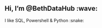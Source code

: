 <h2>Hi, I’m @BethDataHub :wave: </h2>
I like SQL, Powershell & Python :snake:

<!---
BethDataHub/BethDataHub is a ✨ special ✨ repository because its `README.md` (this file) appears on your GitHub profile.
You can click the Preview link to take a look at your changes.
--->
